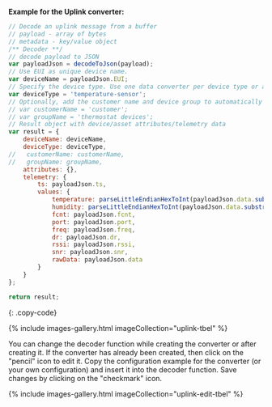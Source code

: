 
**Example for the Uplink converter:**

```javascript
// Decode an uplink message from a buffer
// payload - array of bytes
// metadata - key/value object
/** Decoder **/
// decode payload to JSON
var payloadJson = decodeToJson(payload);
// Use EUI as unique device name.
var deviceName = payloadJson.EUI;
// Specify the device type. Use one data converter per device type or application.
var deviceType = 'temperature-sensor';
// Optionally, add the customer name and device group to automatically create them in ThingsBoard and assign new device to it.
// var customerName = 'customer';
// var groupName = 'thermostat devices';
// Result object with device/asset attributes/telemetry data
var result = {
    deviceName: deviceName,
    deviceType: deviceType,
//   customerName: customerName,
//   groupName: groupName,
    attributes: {},
    telemetry: {
        ts: payloadJson.ts,
        values: {
            temperature: parseLittleEndianHexToInt(payloadJson.data.substring(0,2)),
            humidity: parseLittleEndianHexToInt(payloadJson.data.substring(2,4)),
            fcnt: payloadJson.fcnt,
            port: payloadJson.port,
            freq: payloadJson.freq,
            dr: payloadJson.dr,
            rssi: payloadJson.rssi,
            snr: payloadJson.snr,
            rawData: payloadJson.data
        }
    }
};

return result;

``` 
{: .copy-code}

{% include images-gallery.html imageCollection="uplink-tbel" %}

You can change the decoder function while creating the converter or after creating it. If the converter has already been created, then click on the "pencil" icon to edit it.
Copy the configuration example for the converter (or your own configuration) and insert it into the decoder function. Save changes by clicking on the "checkmark" icon.

{% include images-gallery.html imageCollection="uplink-edit-tbel" %}